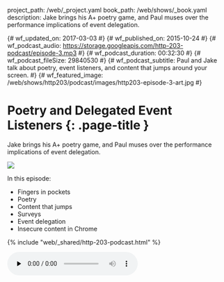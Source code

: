 project_path: /web/_project.yaml
book_path: /web/shows/_book.yaml
description: Jake brings his A+ poetry game, and Paul muses over the performance implications of event delegation.

{# wf_updated_on: 2017-03-03 #}
{# wf_published_on: 2015-10-24 #}
{# wf_podcast_audio: https://storage.googleapis.com/http-203-podcast/episode-3.mp3 #}
{# wf_podcast_duration: 00:32:30 #}
{# wf_podcast_fileSize: 29840530 #}
{# wf_podcast_subtitle: Paul and Jake talk about poetry, event listeners, and content that jumps around your screen. #}
{# wf_featured_image: /web/shows/http203/podcast/images/http203-episode-3-art.jpg #}

# Poetry and Delegated Event Listeners {: .page-title }

Jake brings his A+ poetry game, and Paul muses over the performance implications of event delegation.

<img id="artwork" src="/web/shows/http203/podcast/images/http203-episode-3-art.jpg" class="attempt-right">

In this episode:

 * Fingers in pockets
 * Poetry
 * Content that jumps
 * Surveys
 * Event delegation
 * Insecure content in Chrome


{% include "web/_shared/http-203-podcast.html" %}

<audio id="podcast" src="https://storage.googleapis.com/http-203-podcast/episode-3.mp3" controls preload="none">
